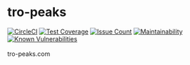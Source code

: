 # tro-peaks
[![CircleCI](https://circleci.com/gh/WebJamApps/tro-peaks.svg?style=svg)](https://circleci.com/gh/WebJamApps/tro-peaks)
[![Test Coverage](https://api.codeclimate.com/v1/badges/37cf823475ebe9f334ef/test_coverage)](https://codeclimate.com/github/WebJamApps/tro-peaks/test_coverage)
[![Issue Count](https://codeclimate.com/github/WebJamApps/tro-peaks/badges/issue_count.svg)](https://codeclimate.com/github/WebJamApps/tro-peaks/issues)
[![Maintainability](https://api.codeclimate.com/v1/badges/37cf823475ebe9f334ef/maintainability)](https://codeclimate.com/github/WebJamApps/tro-peaks/maintainability)
[![Known Vulnerabilities](https://snyk.io/test/github/webjamapps/tro-peaks/badge.svg)](https://snyk.io/test/github/webjamapps/tro-peaks)
<br>
<br>
tro-peaks.com
